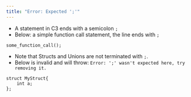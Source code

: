 ```yaml
---
title: "Error: Expected ';'"
---
```

- A statement in C3 ends with a semicolon `;`
- Below: a simple function call statement, the line ends with `;`
```
some_function_call();
```
- Note that Structs and Unions are not terminated with `;`.
- Below is invalid and will throw: `Error: ';' wasn't expected here, try removing it.`
```
struct MyStruct{
    int a;
};
```
